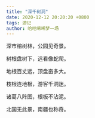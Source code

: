 ```yaml
---
title: "深千树洞"
date: 2020-12-12 20:20:20 +0800
tags: 游记
author: 哈哈唏唏梦一场
---
```


深市榕树林，公园见奇景。

树根盘树下，远看像蛇爬。

地根百丈远，顶盘亩多大。

枝根连地根，游客千洞迷。

诸葛八阵图，根板不沾泥。

北国无此景，南疆也称奇。